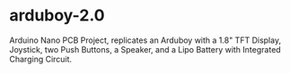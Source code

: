 # arduboy-2.0
Arduino Nano PCB Project, replicates an Arduboy with a 1.8" TFT Display, Joystick, two Push Buttons, a Speaker, and a Lipo Battery with Integrated Charging Circuit. 
